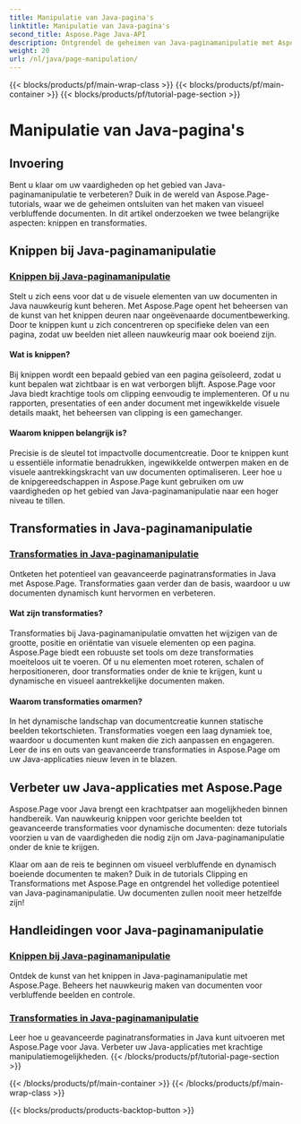 ```yaml
---
title: Manipulatie van Java-pagina's
linktitle: Manipulatie van Java-pagina's
second_title: Aspose.Page Java-API
description: Ontgrendel de geheimen van Java-paginamanipulatie met Aspose.Page-tutorials. Duik in knippen en transformaties om moeiteloos visueel verbluffende documenten te maken.
weight: 20
url: /nl/java/page-manipulation/
---
```


{{< blocks/products/pf/main-wrap-class >}}
{{< blocks/products/pf/main-container >}}
{{< blocks/products/pf/tutorial-page-section >}}

# Manipulatie van Java-pagina's


## Invoering

Bent u klaar om uw vaardigheden op het gebied van Java-paginamanipulatie te verbeteren? Duik in de wereld van Aspose.Page-tutorials, waar we de geheimen ontsluiten van het maken van visueel verbluffende documenten. In dit artikel onderzoeken we twee belangrijke aspecten: knippen en transformaties.

## Knippen bij Java-paginamanipulatie

### [Knippen bij Java-paginamanipulatie](./clipping/)

Stelt u zich eens voor dat u de visuele elementen van uw documenten in Java nauwkeurig kunt beheren. Met Aspose.Page opent het beheersen van de kunst van het knippen deuren naar ongeëvenaarde documentbewerking. Door te knippen kunt u zich concentreren op specifieke delen van een pagina, zodat uw beelden niet alleen nauwkeurig maar ook boeiend zijn.

#### Wat is knippen?

Bij knippen wordt een bepaald gebied van een pagina geïsoleerd, zodat u kunt bepalen wat zichtbaar is en wat verborgen blijft. Aspose.Page voor Java biedt krachtige tools om clipping eenvoudig te implementeren. Of u nu rapporten, presentaties of een ander document met ingewikkelde visuele details maakt, het beheersen van clipping is een gamechanger.

#### Waarom knippen belangrijk is?

Precisie is de sleutel tot impactvolle documentcreatie. Door te knippen kunt u essentiële informatie benadrukken, ingewikkelde ontwerpen maken en de visuele aantrekkingskracht van uw documenten optimaliseren. Leer hoe u de knipgereedschappen in Aspose.Page kunt gebruiken om uw vaardigheden op het gebied van Java-paginamanipulatie naar een hoger niveau te tillen.

## Transformaties in Java-paginamanipulatie

### [Transformaties in Java-paginamanipulatie](./transformations/)

Ontketen het potentieel van geavanceerde paginatransformaties in Java met Aspose.Page. Transformaties gaan verder dan de basis, waardoor u uw documenten dynamisch kunt hervormen en verbeteren.

#### Wat zijn transformaties?

Transformaties bij Java-paginamanipulatie omvatten het wijzigen van de grootte, positie en oriëntatie van visuele elementen op een pagina. Aspose.Page biedt een robuuste set tools om deze transformaties moeiteloos uit te voeren. Of u nu elementen moet roteren, schalen of herpositioneren, door transformaties onder de knie te krijgen, kunt u dynamische en visueel aantrekkelijke documenten maken.

#### Waarom transformaties omarmen?

In het dynamische landschap van documentcreatie kunnen statische beelden tekortschieten. Transformaties voegen een laag dynamiek toe, waardoor u documenten kunt maken die zich aanpassen en engageren. Leer de ins en outs van geavanceerde transformaties in Aspose.Page om uw Java-applicaties nieuw leven in te blazen.

## Verbeter uw Java-applicaties met Aspose.Page

Aspose.Page voor Java brengt een krachtpatser aan mogelijkheden binnen handbereik. Van nauwkeurig knippen voor gerichte beelden tot geavanceerde transformaties voor dynamische documenten: deze tutorials voorzien u van de vaardigheden die nodig zijn om Java-paginamanipulatie onder de knie te krijgen.

Klaar om aan de reis te beginnen om visueel verbluffende en dynamisch boeiende documenten te maken? Duik in de tutorials Clipping en Transformations met Aspose.Page en ontgrendel het volledige potentieel van Java-paginamanipulatie. Uw documenten zullen nooit meer hetzelfde zijn!
## Handleidingen voor Java-paginamanipulatie
### [Knippen bij Java-paginamanipulatie](./clipping/)
Ontdek de kunst van het knippen in Java-paginamanipulatie met Aspose.Page. Beheers het nauwkeurig maken van documenten voor verbluffende beelden en controle.
### [Transformaties in Java-paginamanipulatie](./transformations/)
Leer hoe u geavanceerde paginatransformaties in Java kunt uitvoeren met Aspose.Page voor Java. Verbeter uw Java-applicaties met krachtige manipulatiemogelijkheden.
{{< /blocks/products/pf/tutorial-page-section >}}

{{< /blocks/products/pf/main-container >}}
{{< /blocks/products/pf/main-wrap-class >}}

{{< blocks/products/products-backtop-button >}}
